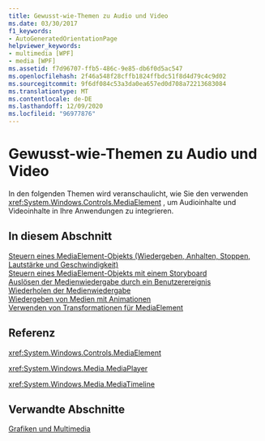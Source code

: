 ```yaml
---
title: Gewusst-wie-Themen zu Audio und Video
ms.date: 03/30/2017
f1_keywords:
- AutoGeneratedOrientationPage
helpviewer_keywords:
- multimedia [WPF]
- media [WPF]
ms.assetid: f7d96707-ffb5-486c-9e85-db6f0d5ac547
ms.openlocfilehash: 2f46a548f28cffb1824ffbdc51f8d4d79c4c9d02
ms.sourcegitcommit: 9f6df084c53a3da0ea657ed0d708a72213683084
ms.translationtype: MT
ms.contentlocale: de-DE
ms.lasthandoff: 12/09/2020
ms.locfileid: "96977876"
---
```

# <a name="audio-and-video-how-to-topics"></a>Gewusst-wie-Themen zu Audio und Video
In den folgenden Themen wird veranschaulicht, wie Sie den verwenden <xref:System.Windows.Controls.MediaElement> , um Audioinhalte und Videoinhalte in Ihre Anwendungen zu integrieren.  
  
## <a name="in-this-section"></a>In diesem Abschnitt  
 [Steuern eines MediaElement-Objekts (Wiedergeben, Anhalten, Stoppen, Lautstärke und Geschwindigkeit)](how-to-control-a-mediaelement-play-pause-stop-volume-and-speed.md)  
 [Steuern eines MediaElement-Objekts mit einem Storyboard](how-to-control-a-mediaelement-by-using-a-storyboard.md)  
 [Auslösen der Medienwiedergabe durch ein Benutzerereignis](how-to-trigger-media-playback-with-a-user-event.md)  
 [Wiederholen der Medienwiedergabe](how-to-repeat-media-playback.md)  
 [Wiedergeben von Medien mit Animationen](how-to-play-media-with-animations.md)  
 [Verwenden von Transformationen für MediaElement](how-to-use-transforms-on-a-mediaelement.md)  
  
## <a name="reference"></a>Referenz  
 <xref:System.Windows.Controls.MediaElement>  
  
 <xref:System.Windows.Media.MediaPlayer>  
  
 <xref:System.Windows.Media.MediaTimeline>  
  
## <a name="related-sections"></a>Verwandte Abschnitte  
 [Grafiken und Multimedia](index.md)
